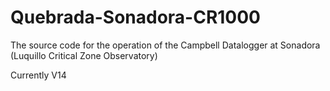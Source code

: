 # Quebrada-Sonadora-CR1000
The source code for the operation of the Campbell Datalogger at Sonadora (Luquillo Critical Zone Observatory)

Currently V14
